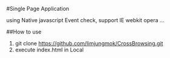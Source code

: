#Single Page Application

using Native javascript Event check, support IE webkit opera ...


##How to use

1.  git clone https://github.com/limjungmok/CrossBrowsing.git
2.  execute index.html in Local
